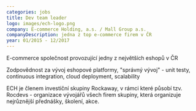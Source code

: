 ```yaml
---
categories: jobs
title: Dev team leader
logo: images/ech-logo.png
company: E-commerce Holding, a.s. / Mall Group a.s.
companyDescription: jedna z top e-commerce firem v ČR
year: 01/2015 - 12/2017
---
```



E-commerce společnost provozující jedny z největších eshopů v ČR

Zodpovědnost za vývoj eshopové platformy, "správný vývoj" - unit testy, continuous integration, cloud deployment, scalability

ECH je členem investiční skupiny Rockaway, v rámci které působí tzv. Rocdevs - organizace vývojářů všech firem skupiny, která organizuje nejrůznější přednášky, školení, akce.
